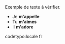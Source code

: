 Exemple de texte à vérifier.

- Je **m'appelle**
- Tu **m'aimes**
- Il **m'adore**

codetypo:locale fr
